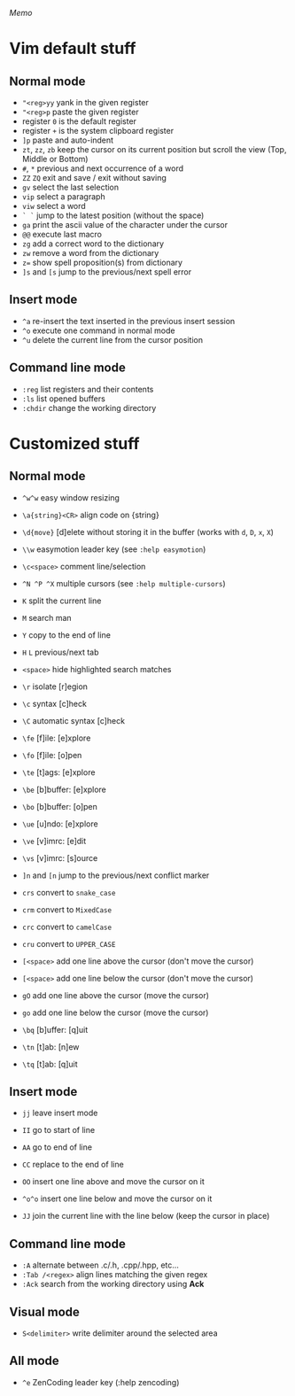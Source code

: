 _Memo_

# Vim default stuff

## Normal mode

- `"<reg>yy` yank in the given register
- `"<reg>p` paste the given register
- register `0` is the default register
- register `+` is the system clipboard register
- `]p` paste and auto-indent
- `zt`, `zz`, `zb` keep the cursor on its current position but scroll the view (Top, Middle or Bottom)
- `#`, `*` previous and next occurrence of a word
- `ZZ` `ZQ` exit and save / exit without saving
- `gv` select the last selection
- `vip` select a paragraph
- `viw` select a word
- `` ` ` `` jump to the latest position (without the space)
- `ga` print the ascii value of the character under the cursor
- `@@` execute last macro
- `zg` add a correct word to the dictionary
- `zw` remove a word from the dictionary
- `z=` show spell proposition(s) from dictionary
- `]s` and `[s` jump to the previous/next spell error

## Insert mode

- `^a` re-insert the text inserted in the previous insert session
- `^o` execute one command in normal mode
- `^u` delete the current line from the cursor position

## Command line mode

- `:reg` list registers and their contents
- `:ls` list opened buffers
- `:chdir` change the working directory

# Customized stuff

## Normal mode

- `^w^w` easy window resizing

- `\a{string}<CR>` align code on {string}
- `\d{move}` [d]elete without storing it in the buffer (works with `d`, `D`, `x`, `X`)
- `\\w` easymotion leader key (see `:help easymotion`)
- `\c<space>` comment line/selection
- `^N ^P ^X` multiple cursors (see `:help multiple-cursors`)
- `K` split the current line
- `M` search man
- `Y` copy to the end of line
- `H` `L` previous/next tab
- `<space>` hide highlighted search matches
- `\r` isolate [r]egion
- `\c` syntax [c]heck
- `\C` automatic syntax [c]heck
- `\fe` [f]ile: [e]xplore
- `\fo` [f]ile: [o]pen
- `\te` [t]ags: [e]xplore
- `\be` [b]buffer: [e]xplore
- `\bo` [b]buffer: [o]pen
- `\ue` [u]ndo: [e]xplore
- `\ve` [v]imrc: [e]dit
- `\vs` [v]imrc: [s]ource
- `]n` and `[n` jump to the previous/next conflict marker
- `crs` convert to `snake_case`
- `crm` convert to `MixedCase`
- `crc` convert to `camelCase`
- `cru` convert to `UPPER_CASE`
- `[<space>` add one line above the cursor (don't move the cursor)
- `[<space>` add one line below the cursor (don't move the cursor)
- `gO` add one line above the cursor (move the cursor)
- `go` add one line below the cursor (move the cursor)
- `\bq` [b]uffer: [q]uit
- `\tn` [t]ab: [n]ew
- `\tq` [t]ab: [q]uit

## Insert mode

- `jj` leave insert mode

- `II` go to start of line
- `AA` go to end of line
- `CC` replace to the end of line
- `OO` insert one line above and move the cursor on it
- `^o^o` insert one line below and move the cursor on it
- `JJ` join the current line with the line below (keep the cursor in place)

## Command line mode

- `:A` alternate between .c/.h, .cpp/.hpp, etc...
- `:Tab /<regex>` align lines matching the given regex
- `:Ack` search from the working directory using **Ack**

## Visual mode

- `S<delimiter>` write delimiter around the selected area

## All mode

- `^e` ZenCoding leader key (:help zencoding)
